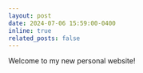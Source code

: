 ```yaml
---
layout: post
date: 2024-07-06 15:59:00-0400
inline: true
related_posts: false
---
```


Welcome to my new personal website!